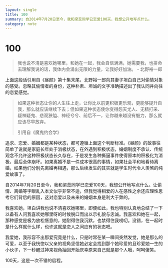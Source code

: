 ```yaml
---
layout: single
title: 100
summary: 自2014年7月20日至今，我和梁蕊同学已恋爱100天，我想公开地写点什么。
category: note
---
```


# 100

> 我也说不清是喜欢她哪里，和她在一起，我会自信满满，她需要我，也拼命去理解我说的话，我体内会涌出无限的力量，让我好好加油。 - 北野裕一郎

上面这段话引用自《昼颜》第十集末尾，北野裕一郎向其妻子坦白自己对偷情对象的感受。忽略其偷情者的身份，这种朴素、坦诚的文字准确描述出了我认同并向往的恋爱感觉。

> 如果这种状态让你的人生往上走，让你比以前更积极更乐观，更能够提升自我，那么就应该继续下去；但如果这种状态使你变得怨天尤人、无精打采、疑神疑鬼、悲观狭隘、神经兮兮、前后不一，让你越来越没有魅力，那么就应该尽早放弃。
>
> 引用自《魔鬼约会学》

追求、恋爱、婚姻都是某种状态，都可遵循上面这个判断标准。《昼颜》的故事往简单了说就是家庭长年处于消极状态，在外遇到积极状态，婚姻制度不承认、传统观念不允许这种积极状态长久存在，于是发生各种撕逼事件使得原本的积极化为消极，最后全体崩坏。如果离婚不是一件成本很高的事情，如果社会平和地看待离婚，如果他们分别先离婚再相遇，那么后续发生的其实就是学生时代令人羡煞的纯爱故事了。

自2014年7月20日至今，我和梁蕊同学已恋爱100天，我想公开地写点什么。让偷情、离婚等字眼乱入本文似乎非常不适，但我觉得相爱的人在感性之余还应理性思考它们背后的原因，这对恋爱以及未来的婚姻本身是利大于弊的。

我喜欢她，坦白讲我也说不清喜欢她哪里，即便如此，我也特别认真地总结了一下以备有人问我喜欢她哪里呀的时候脱口而出以示礼貌与忠诚。我喜欢和她在一起，那种感觉是极为放松惬意的，她耐得住我沉默，也禁得住我唠叨。没错，在一起时是什么样就什么样，也许这就是恋人之间应有的状态吧。

我爱她，我形容不出那爱究竟是什么，只是时常在某一瞬间突然发觉，她是那么的可爱，以至于我恍惚以父亲的视角坚信她必定会找到那个她珍爱的且珍爱她一生的小伙子，下一秒醒过神来视角抽回开始庆幸原来自己就是那个人哦，呵呵傻笑。

100天，这是一次不错的启程。
